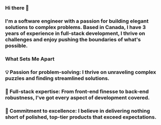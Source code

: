 ### Hi there 👋

### I'm a software engineer with a passion for building elegant solutions to complex problems. Based in Canada, I have 3 years of experience in full-stack development, I thrive on challenges and enjoy pushing the boundaries of what's possible.

### What Sets Me Apart
### 💡 Passion for problem-solving: I thrive on unraveling complex puzzles and finding streamlined solutions.
### 🚀 Full-stack expertise: From front-end finesse to back-end robustness, I've got every aspect of development covered.
### 🌟 Commitment to excellence: I believe in delivering nothing short of polished, top-tier products that exceed expectations.

